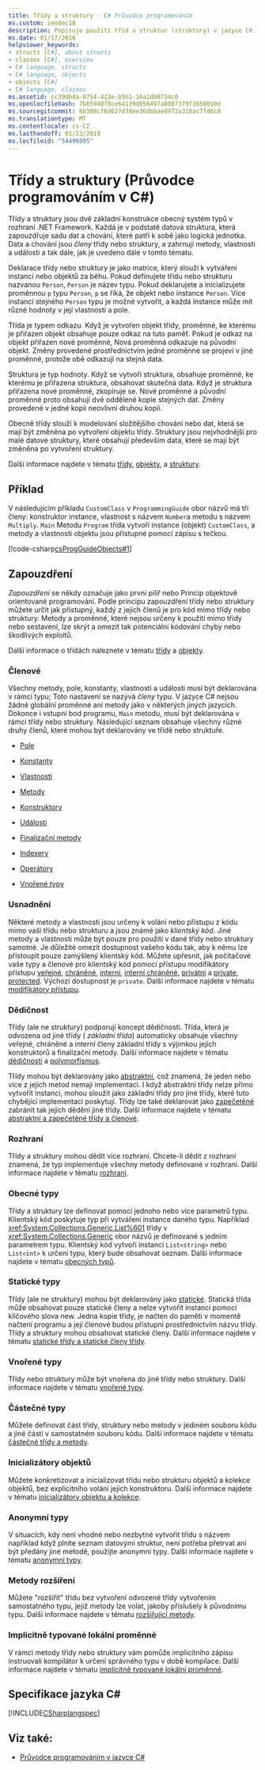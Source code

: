 ```yaml
---
title: Třídy a struktury - C# Průvodce programováním
ms.custom: seodec18
description: Popisuje použití tříd a struktur (struktury) v jazyce C#.
ms.date: 01/17/2016
helpviewer_keywords:
- structs [C#], about structs
- classes [C#], overview
- C# language, structs
- C# language, objects
- objects [C#]
- C# language, classes
ms.assetid: cc39dbda-8754-423e-b5b1-16a1db0734c0
ms.openlocfilehash: 7b85940f8ce64139d056497a8007379f1658010d
ms.sourcegitcommit: 6b308cf6d627d78ee36dbbae8972a310ac7fd6c8
ms.translationtype: MT
ms.contentlocale: cs-CZ
ms.lasthandoff: 01/23/2019
ms.locfileid: "54496995"
---
```

# <a name="classes-and-structs-c-programming-guide"></a>Třídy a struktury (Průvodce programováním v C#)
Třídy a struktury jsou dvě základní konstrukce obecný systém typů v rozhraní .NET Framework. Každá je v podstatě datová struktura, která zapouzdřuje sadu dat a chování, které patří k sobě jako logická jednotka. Data a chování jsou *členy* třídy nebo struktury, a zahrnují metody, vlastnosti a události a tak dále, jak je uvedeno dále v tomto tématu.  
  
 Deklarace třídy nebo struktury je jako matrice, který slouží k vytváření instancí nebo objektů za běhu. Pokud definujete třídu nebo strukturu nazvanou `Person`, `Person` je název typu. Pokud deklarujete a inicializujete proměnnou `p` typu `Person`, `p` se říká, že objekt nebo instance `Person`. Více instancí stejného `Person` typu je možné vytvořit, a každá instance může mít různé hodnoty v její vlastnosti a pole.  
  
 Třída je typem odkazu. Když je vytvořen objekt třídy, proměnné, ke kterému je přiřazen objekt obsahuje pouze odkaz na tuto paměť. Pokud je odkaz na objekt přiřazen nové proměnné, Nová proměnná odkazuje na původní objekt. Změny provedené prostřednictvím jedné proměnné se projeví v jiné proměnné, protože obě odkazují na stejná data.  
  
 Struktura je typ hodnoty. Když se vytvoří struktura, obsahuje proměnné, ke kterému je přiřazena struktura, obsahovat skutečná data. Když je struktura přiřazena nové proměnné, zkopíruje se. Nové proměnné a původní proměnné proto obsahují dvě oddělené kopie stejných dat. Změny provedené v jedné kopii neovlivní druhou kopii.  
  
 Obecně třídy slouží k modelování složitějšího chování nebo dat, která se mají být změněna po vytvoření objektu třídy. Struktury jsou nejvhodnější pro malé datové struktury, které obsahují především data, které se mají být změněna po vytvoření struktury.  
  
 Další informace najdete v tématu [třídy](../../../csharp/programming-guide/classes-and-structs/classes.md), [objekty](../../../csharp/programming-guide/classes-and-structs/objects.md), a [struktury](../../../csharp/programming-guide/classes-and-structs/structs.md).  
  
## <a name="example"></a>Příklad  
 V následujícím příkladu `CustomClass` v `ProgrammingGuide` obor názvů má tři členy: konstruktor instance, vlastnost s názvem `Number`a metodu s názvem `Multiply`. `Main` Metodu `Program` třída vytvoří instance (objekt) `CustomClass`, a metody a vlastnosti objektu jsou přístupné pomocí zápisu s tečkou.
  
 [!code-csharp[csProgGuideObjects#1](../../../../samples/snippets/csharp/programming-guide/classes-and-structs/class1.cs#1)]  
  
## <a name="encapsulation"></a>Zapouzdření  
 *Zapouzdření* se někdy označuje jako první pilíř nebo Princip objektově orientované programování. Podle principu zapouzdření třídy nebo struktury můžete určit jak přístupný, každý z jejích členů je pro kód mimo třídy nebo struktury. Metody a proměnné, které nejsou určeny k použití mimo třídy nebo sestavení, lze skrýt a omezit tak potenciální kódování chyby nebo škodlivých exploitů.  
  
 Další informace o třídách naleznete v tématu [třídy](../../../csharp/programming-guide/classes-and-structs/classes.md) a [objekty](../../../csharp/programming-guide/classes-and-structs/objects.md).  
  
### <a name="members"></a>Členové  
 Všechny metody, pole, konstanty, vlastnosti a události musí být deklarována v rámci typu; Toto nastavení se nazývá *členy* typu. V jazyce C# nejsou žádné globální proměnné ani metody jako v některých jiných jazycích. Dokonce i vstupní bod programu, `Main` metodu, musí být deklarována v rámci třídy nebo struktury. Následující seznam obsahuje všechny různé druhy členů, které mohou být deklarovány ve třídě nebo struktuře.  
  
-   [Pole](../../../csharp/programming-guide/classes-and-structs/fields.md)  
  
-   [Konstanty](../../../csharp/programming-guide/classes-and-structs/constants.md)  
  
-   [Vlastnosti](../../../csharp/programming-guide/classes-and-structs/properties.md)  
  
-   [Metody](../../../csharp/programming-guide/classes-and-structs/methods.md)  
  
-   [Konstruktory](../../../csharp/programming-guide/classes-and-structs/constructors.md)  
  
-   [Události](../../../csharp/programming-guide/events/index.md)  
  
-   [Finalizační metody](../../../csharp/programming-guide/classes-and-structs/destructors.md)  
  
-   [Indexery](../../../csharp/programming-guide/indexers/index.md)  
  
-   [Operátory](../../../csharp/programming-guide/statements-expressions-operators/operators.md)  
  
-   [Vnořené typy](../../../csharp/programming-guide/classes-and-structs/nested-types.md)  
  
### <a name="accessibility"></a>Usnadnění  
 Některé metody a vlastnosti jsou určeny k volání nebo přístupu z kódu mimo vaši třídu nebo strukturu a jsou známé jako *klientský kód*. Jiné metody a vlastnosti může být pouze pro použití v dané třídy nebo struktury samotné. Je důležité omezit dostupnost vašeho kódu tak, aby k němu lze přistoupit pouze zamýšlený klientský kód. Můžete upřesnit, jak počítačové vaše typy a členové pro klientský kód pomocí přístupu modifikátory přístupu [veřejné](../../../csharp/language-reference/keywords/public.md), [chráněné](../../../csharp/language-reference/keywords/protected.md), [interní](../../../csharp/language-reference/keywords/internal.md), [ interní chráněné](../../../csharp/language-reference/keywords/protected-internal.md), [privátní](../../../csharp/language-reference/keywords/private.md) a [private, protected](../../../csharp/language-reference/keywords/private-protected.md). Výchozí dostupnost je `private`. Další informace najdete v tématu [modifikátory přístupu](../../../csharp/programming-guide/classes-and-structs/access-modifiers.md).  
  
### <a name="inheritance"></a>Dědičnost  
 Třídy (ale ne struktury) podporují koncept dědičnosti. Třída, která je odvozena od jiné třídy ( *základní třída*) automaticky obsahuje všechny veřejné, chráněné a interní členy základní třídy s výjimkou jejích konstruktorů a finalizační metody. Další informace najdete v tématu [dědičnosti](../../../csharp/programming-guide/classes-and-structs/inheritance.md) a [polymorfismus](../../../csharp/programming-guide/classes-and-structs/polymorphism.md).  
  
 Třídy mohou být deklarovány jako [abstraktní](../../../csharp/language-reference/keywords/abstract.md), což znamená, že jeden nebo více z jejich metod nemají implementaci. I když abstraktní třídy nelze přímo vytvořit instanci, mohou sloužit jako základní třídy pro jiné třídy, které tuto chybějící implementaci poskytují. Třídy lze také deklarovat jako [zapečetěné](../../../csharp/language-reference/keywords/sealed.md) zabránit tak jejich dědění jiné třídy. Další informace najdete v tématu [abstraktní a zapečetěné třídy a členové](../../../csharp/programming-guide/classes-and-structs/abstract-and-sealed-classes-and-class-members.md).  
  
### <a name="interfaces"></a>Rozhraní  
 Třídy a struktury mohou dědit více rozhraní. Chcete-li dědit z rozhraní znamená, že typ implementuje všechny metody definované v rozhraní. Další informace najdete v tématu [rozhraní](../../../csharp/programming-guide/interfaces/index.md).  
  
### <a name="generic-types"></a>Obecné typy  
 Třídy a struktury lze definovat pomocí jednoho nebo více parametrů typu. Klientský kód poskytuje typ při vytváření instance daného typu. Například <xref:System.Collections.Generic.List%601> třídy v <xref:System.Collections.Generic> obor názvů je definované s jedním parametrem typu. Klientský kód vytvoří instanci `List<string>` nebo `List<int>` k určení typu, který bude obsahovat seznam. Další informace najdete v tématu [obecných typů](../../../csharp/programming-guide/generics/index.md).  
  
### <a name="static-types"></a>Statické typy  
 Třídy (ale ne struktury) mohou být deklarovány jako [statické](../../../csharp/language-reference/keywords/static.md). Statická třída může obsahovat pouze statické členy a nelze vytvořit instanci pomocí klíčového slova new. Jedna kopie třídy, je načten do paměti v momentě načtení programu a její členové budou přístupní prostřednictvím názvu třídy. Třídy a struktury mohou obsahovat statické členy. Další informace najdete v tématu [statické třídy a statické členy třídy](../../../csharp/programming-guide/classes-and-structs/static-classes-and-static-class-members.md).  
  
### <a name="nested-types"></a>Vnořené typy  
 Třídy nebo struktury může být vnořena do jiné třídy nebo struktury. Další informace najdete v tématu [vnořené typy](../../../csharp/programming-guide/classes-and-structs/nested-types.md).  
  
### <a name="partial-types"></a>Částečné typy  
 Můžete definovat část třídy, struktury nebo metody v jediném souboru kódu a jiné části v samostatném souboru kódu. Další informace najdete v tématu [částečné třídy a metody](../../../csharp/programming-guide/classes-and-structs/partial-classes-and-methods.md).  
  
### <a name="object-initializers"></a>Inicializátory objektů  
 Můžete konkretizovat a inicializovat třídu nebo strukturu objektů a kolekce objektů, bez explicitního volání jejich konstruktoru. Další informace najdete v tématu [inicializátory objektu a kolekce](../../../csharp/programming-guide/classes-and-structs/object-and-collection-initializers.md).  
  
### <a name="anonymous-types"></a>Anonymní typy  
 V situacích, kdy není vhodné nebo nezbytné vytvořit třídu s názvem například když plníte seznam datovými struktur, není potřeba přetrvat ani být předány jiné metodě, použijte anonymní typy. Další informace najdete v tématu [anonymní typy](../../../csharp/programming-guide/classes-and-structs/anonymous-types.md).  
  
### <a name="extension-methods"></a>Metody rozšíření  
 Můžete "rozšířit" třídu bez vytvoření odvozené třídy vytvořením samostatného typu, jejíž metody lze volat, jakoby příslušely k původnímu typu. Další informace najdete v tématu [rozšiřující metody](../../../csharp/programming-guide/classes-and-structs/extension-methods.md).  
  
### <a name="implicitly-typed-local-variables"></a>Implicitně typované lokální proměnné  
 V rámci metody třídy nebo struktury vám pomůže implicitního zápisu instruovali kompilátor k určení správného typu v době kompilace. Další informace najdete v tématu [implicitně typované lokální proměnné](../../../csharp/programming-guide/classes-and-structs/implicitly-typed-local-variables.md).  
  
## <a name="c-language-specification"></a>Specifikace jazyka C#  
 [!INCLUDE[CSharplangspec](~/includes/csharplangspec-md.md)]  
  
## <a name="see-also"></a>Viz také:

- [Průvodce programováním v jazyce C#](../../../csharp/programming-guide/index.md)
